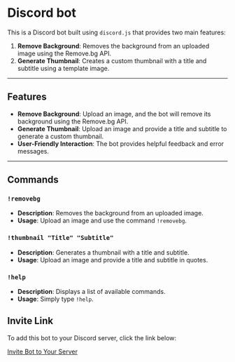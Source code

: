 # Discord bot

This is a Discord bot built using `discord.js` that provides two main features:
1. **Remove Background**: Removes the background from an uploaded image using the Remove.bg API.
2. **Generate Thumbnail**: Creates a custom thumbnail with a title and subtitle using a template image.

---

## Features

- **Remove Background**: Upload an image, and the bot will remove its background using the Remove.bg API.
- **Generate Thumbnail**: Upload an image and provide a title and subtitle to generate a custom thumbnail.
- **User-Friendly Interaction**: The bot provides helpful feedback and error messages.

---

## Commands

### `!removebg`

- **Description**: Removes the background from an uploaded image.
- **Usage**: Upload an image and use the command `!removebg`.
### `!thumbnail "Title" "Subtitle"`

- **Description**: Generates a thumbnail with a title and subtitle.
- **Usage**: Upload an image and provide a title and subtitle in quotes.
### `!help`

- **Description**: Displays a list of available commands.
- **Usage**: Simply type `!help`.

## Invite Link

To add this bot to your Discord server, click the link below:

[Invite Bot to Your Server](https://discord.com/oauth2/authorize?client_id=1322538192146272287)
